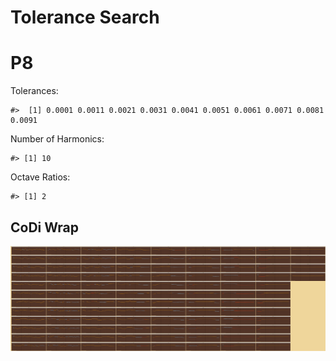 Tolerance Search
================

# P8

Tolerances:

    #>  [1] 0.0001 0.0011 0.0021 0.0031 0.0041 0.0051 0.0061 0.0071 0.0081 0.0091

Number of Harmonics:

    #> [1] 10

Octave Ratios:

    #> [1] 2

## CoDi Wrap

![](../figures/tolerance_search/unnamed-chunk-12-1.png)<!-- -->
